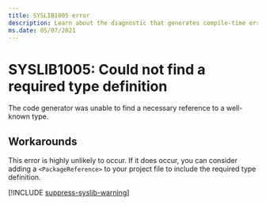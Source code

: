 ```yaml
---
title: SYSLIB1005 error
description: Learn about the diagnostic that generates compile-time error SYSLIB1005.
ms.date: 05/07/2021
---
```


# SYSLIB1005: Could not find a required type definition

The code generator was unable to find a necessary reference to a well-known type.

## Workarounds

This error is highly unlikely to occur. If it does occur, you can consider adding a `<PackageReference>` to your project file to include the required type definition.

[!INCLUDE [suppress-syslib-warning](includes/suppress-syslib-diagnostics.md)]
